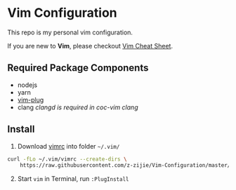 # Vim Configuration

This repo is my personal vim configuration.

If you are new to **Vim**, please checkout [Vim Cheat Sheet](https://vim.rtorr.com/).

## Required Package Components
* nodejs
* yarn
* [vim-plug](https://github.com/junegunn/vim-plug)
* clang *clangd is required in coc-vim clang*

## Install
1. Download [vimrc](https://raw.githubusercontent.com/z-zijie/Vim-Configuration/master/vimrc) into folder `~/.vim/`
```sh
curl -fLo ~/.vim/vimrc --create-dirs \
    https://raw.githubusercontent.com/z-zijie/Vim-Configuration/master/vimrc
```
2. Start `vim` in Terminal, run `:PlugInstall`
